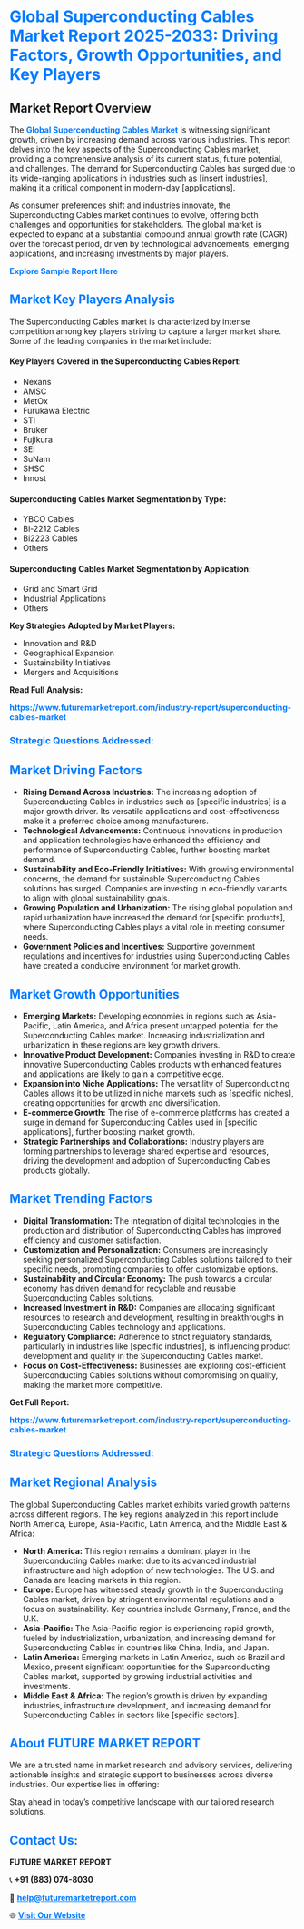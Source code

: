 <h1 style="color: #007BFF;">Global Superconducting Cables Market Report 2025-2033: Driving Factors, Growth Opportunities, and Key Players</h1>

<section id="overview">
<h2>Market Report Overview</h2>
<p>The <a href="https://www.futuremarketreport.com/industry-report/superconducting-cables-market" style="color: #007BFF; text-decoration: none;"><strong>Global Superconducting Cables Market</strong></a> is witnessing significant growth, driven by increasing demand across various industries. This report delves into the key aspects of the Superconducting Cables market, providing a comprehensive analysis of its current status, future potential, and challenges. The demand for Superconducting Cables has surged due to its wide-ranging applications in industries such as [insert industries], making it a critical component in modern-day [applications].</p>
<p>As consumer preferences shift and industries innovate, the Superconducting Cables market continues to evolve, offering both challenges and opportunities for stakeholders. The global market is expected to expand at a substantial compound annual growth rate (CAGR) over the forecast period, driven by technological advancements, emerging applications, and increasing investments by major players.</p>
</section>

<section id="overview">
<p><a href="https://www.futuremarketreport.com/request-sample/reportId=26399" style="color: #007BFF; text-decoration: none;"><strong>Explore Sample Report Here</strong></a></p>
</section>

<section id="key-players">
<h2 style="color: #007BFF;">Market Key Players Analysis</h2>
<p>The Superconducting Cables market is characterized by intense competition among key players striving to capture a larger market share. Some of the leading companies in the market include:</p>
<h4>Key Players Covered in the Superconducting Cables Report:</h4>
<ul><li>Nexans</li><li>AMSC</li><li>MetOx</li><li>Furukawa Electric</li><li>STI</li><li>Bruker</li><li>Fujikura</li><li>SEI</li><li>SuNam</li><li>SHSC</li><li>Innost</li></ul>
<h4>Superconducting Cables Market Segmentation by Type:</h4>
<ul><li>YBCO Cables</li><li>Bi-2212 Cables</li><li>Bi2223 Cables</li><li>Others</li></ul>

<h4>Superconducting Cables Market Segmentation by Application:</h4>
<ul><li>Grid and Smart Grid</li><li>Industrial Applications</li><li>Others</li></ul>
<p><strong>Key Strategies Adopted by Market Players:</strong></p>
<ul>
<li>Innovation and R&D</li>
<li>Geographical Expansion</li>
<li>Sustainability Initiatives</li>
<li>Mergers and Acquisitions</li>
</ul>
</section>

<section>
<p><strong>Read Full Analysis: </strong></p><a href="https://www.futuremarketreport.com/industry-report/superconducting-cables-market" style="color: #007BFF; text-decoration: none;"><strong>https://www.futuremarketreport.com/industry-report/superconducting-cables-market</strong></a>
<h3 style="color: #007BFF;">Strategic Questions Addressed:</h3>
</section>

<section id="driving-factors">
<h2 style="color: #007BFF;">Market Driving Factors</h2>
<ul>
<li><strong>Rising Demand Across Industries:</strong> The increasing adoption of Superconducting Cables in industries such as [specific industries] is a major growth driver. Its versatile applications and cost-effectiveness make it a preferred choice among manufacturers.</li>
<li><strong>Technological Advancements:</strong> Continuous innovations in production and application technologies have enhanced the efficiency and performance of Superconducting Cables, further boosting market demand.</li>
<li><strong>Sustainability and Eco-Friendly Initiatives:</strong> With growing environmental concerns, the demand for sustainable Superconducting Cables solutions has surged. Companies are investing in eco-friendly variants to align with global sustainability goals.</li>
<li><strong>Growing Population and Urbanization:</strong> The rising global population and rapid urbanization have increased the demand for [specific products], where Superconducting Cables plays a vital role in meeting consumer needs.</li>
<li><strong>Government Policies and Incentives:</strong> Supportive government regulations and incentives for industries using Superconducting Cables have created a conducive environment for market growth.</li>
</ul>
</section>

<section id="growth-opportunities">
<h2 style="color: #007BFF;">Market Growth Opportunities</h2>
<ul>
<li><strong>Emerging Markets:</strong> Developing economies in regions such as Asia-Pacific, Latin America, and Africa present untapped potential for the Superconducting Cables market. Increasing industrialization and urbanization in these regions are key growth drivers.</li>
<li><strong>Innovative Product Development:</strong> Companies investing in R&D to create innovative Superconducting Cables products with enhanced features and applications are likely to gain a competitive edge.</li>
<li><strong>Expansion into Niche Applications:</strong> The versatility of Superconducting Cables allows it to be utilized in niche markets such as [specific niches], creating opportunities for growth and diversification.</li>
<li><strong>E-commerce Growth:</strong> The rise of e-commerce platforms has created a surge in demand for Superconducting Cables used in [specific applications], further boosting market growth.</li>
<li><strong>Strategic Partnerships and Collaborations:</strong> Industry players are forming partnerships to leverage shared expertise and resources, driving the development and adoption of Superconducting Cables products globally.</li>
</ul>
</section>

<section id="trending-factors">
<h2 style="color: #007BFF;">Market Trending Factors</h2>
<ul>
<li><strong>Digital Transformation:</strong> The integration of digital technologies in the production and distribution of Superconducting Cables has improved efficiency and customer satisfaction.</li>
<li><strong>Customization and Personalization:</strong> Consumers are increasingly seeking personalized Superconducting Cables solutions tailored to their specific needs, prompting companies to offer customizable options.</li>
<li><strong>Sustainability and Circular Economy:</strong> The push towards a circular economy has driven demand for recyclable and reusable Superconducting Cables solutions.</li>
<li><strong>Increased Investment in R&D:</strong> Companies are allocating significant resources to research and development, resulting in breakthroughs in Superconducting Cables technology and applications.</li>
<li><strong>Regulatory Compliance:</strong> Adherence to strict regulatory standards, particularly in industries like [specific industries], is influencing product development and quality in the Superconducting Cables market.</li>
<li><strong>Focus on Cost-Effectiveness:</strong> Businesses are exploring cost-efficient Superconducting Cables solutions without compromising on quality, making the market more competitive.</li>
</ul>
</section>

<section>
<p><strong>Get Full Report: </strong></p><a href="https://www.futuremarketreport.com/industry-report/superconducting-cables-market" style="color: #007BFF; text-decoration: none;"><strong>https://www.futuremarketreport.com/industry-report/superconducting-cables-market</strong></a>
<h3 style="color: #007BFF;">Strategic Questions Addressed:</h3>
</section>


<section id="regional-analysis">
<h2 style="color: #007BFF;">Market Regional Analysis</h2>
<p>The global Superconducting Cables market exhibits varied growth patterns across different regions. The key regions analyzed in this report include North America, Europe, Asia-Pacific, Latin America, and the Middle East & Africa:</p>
<ul>
<li><strong>North America:</strong> This region remains a dominant player in the Superconducting Cables market due to its advanced industrial infrastructure and high adoption of new technologies. The U.S. and Canada are leading markets in this region.</li>
<li><strong>Europe:</strong> Europe has witnessed steady growth in the Superconducting Cables market, driven by stringent environmental regulations and a focus on sustainability. Key countries include Germany, France, and the U.K.</li>
<li><strong>Asia-Pacific:</strong> The Asia-Pacific region is experiencing rapid growth, fueled by industrialization, urbanization, and increasing demand for Superconducting Cables in countries like China, India, and Japan.</li>
<li><strong>Latin America:</strong> Emerging markets in Latin America, such as Brazil and Mexico, present significant opportunities for the Superconducting Cables market, supported by growing industrial activities and investments.</li>
<li><strong>Middle East & Africa:</strong> The region’s growth is driven by expanding industries, infrastructure development, and increasing demand for Superconducting Cables in sectors like [specific sectors].</li>
</ul>
</section>

<footer>
<h2 style="color: #007BFF;">About FUTURE MARKET REPORT</h2>
<p>We are a trusted name in market research and advisory services, delivering actionable insights and strategic support to businesses across diverse industries. Our expertise lies in offering:</p>

<p>Stay ahead in today’s competitive landscape with our tailored research solutions.</p>

<h2 style="color: #007BFF;">Contact Us:</h2>
<p><strong>FUTURE MARKET REPORT</strong></p>
<p>📞 <strong>+91 (883) 074-8030</strong></p>
<p>📧 <strong><a href="mailto:help@futuremarketreport.com" style="color: #007BFF;">help@futuremarketreport.com</a></strong></p>
<p>🌐 <strong><a href="https://www.futuremarketreport.com/" style="color: #007BFF;">Visit Our Website</a></strong></p>
</footer>
